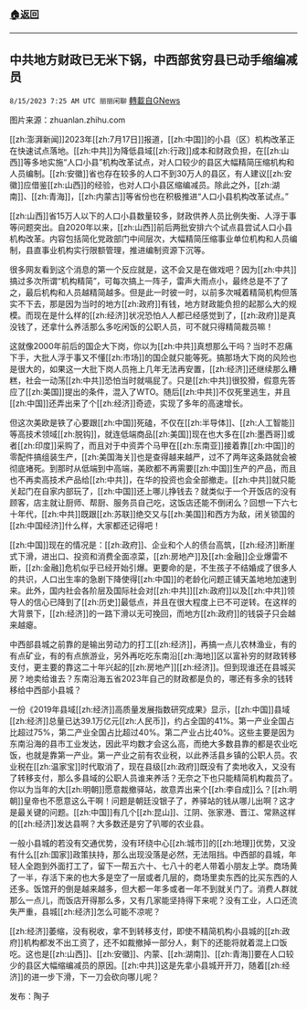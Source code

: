 ###  [:house:返回](README.md)
---


## 中共地方财政已无米下锅，中西部贫穷县已动手缩编减员
`8/15/2023 7:25 AM UTC 丽丽闲聊` [轉載自GNews](https://gnews.org/articles/1554289)

图片来源：zhuanlan.zhihu.com

[[zh:澎湃新闻]]2023年[[zh:7月17日]]报道，[[zh:中国]]的小县（区）机构改革正在快速试点落地。[[zh:中共]]为降低县域[[zh:行政]]成本和财政负担，在[[zh:山西]]等多地实施“人口小县”机构改革试点，对人口较少的县区大幅精简压缩机构和人员编制。[[zh:安徽]]省也存在较多的人口不到30万人的县区，有人建议[[zh:安徽]]应借鉴[[zh:山西]]的经验，也对人口小县区缩编减员。除此之外，[[zh:湖南]]、[[zh:青海]]，[[zh:内蒙古]]等省份也在积极推进“人口小县机构改革试点。”  

[[zh:山西]]省15万人以下的人口小县数量较多，财政供养人员比例失衡、人浮于事等问题突出。自2020年以来，[[zh:山西]]前后两批安排六个试点县尝试人口小县机构改革。内容包括简化党政部门中间层次，大幅精简压缩事业单位机构和人员编制，县直事业机构实行限额管理，推进编制资源下沉等。  

很多网友看到这个消息的第一个反应就是，这不会又是在做戏吧？因为[[zh:中共]]搞过多次所谓“机构精简”，可每次搞上一阵子，雷声大雨点小，最终总是不了了之，最后机构和人员越精简越多。但是此一时彼一时，以前多次喊着精简机构但落实不下去，那是因为当时的地方[[zh:政府]]有钱，地方财政能负担的起那么大的规模。而现在是什么样的[[zh:经济]]状况恐怕人人都已经感觉到了，[[zh:政府]]是真没钱了，还拿什么养活那么多吃闲饭的公职人员，可不就只得精简裁员嘛！  

这就像2000年前后的国企大下岗，你以为[[zh:中共]]真想那么干吗？当时不忍痛下手，大批人浮于事又不懂[[zh:市场]]的国企就只能等死。搞那场大下岗的风险也是很大的，如果这一大批下岗人员拖上几年无法再安置，[[zh:经济]]还继续那么糟糕，社会一动荡[[zh:中共]]恐怕当时就嗝屁了。只是[[zh:中共]]很狡猾，假意先答应了[[zh:美国]]提出的条件，混入了WTO。随后[[zh:中共]]不仅死里逃生，并且[[zh:中国]]还弄出来了个[[zh:经济]]奇迹，实现了多年的高速增长。  

但这次美欧是铁了心要跟[[zh:中国]]死磕，不仅在[[zh:半导体]]、[[zh:人工智能]]等高技术领域[[zh:脱钩]]，就连低端商品[[zh:美国]]现在也大多在[[zh:墨西哥]]或者[[zh:印度]]采购了，而且对于中资弄个马甲在[[zh:东南亚]]接着靠[[zh:中国]]的零配件搞组装生产，[[zh:美国海关]]也是查得越来越严，过不了两年这条路就会被彻底堵死。到那时从低端到中高端，美欧都不再需要[[zh:中国]]生产的产品，而且也不再卖高技术产品给[[zh:中共]]，在华的投资也会全部撤走。[[zh:中共]]就只能关起门在自家内部玩了，[[zh:中国]]还上哪儿挣钱去？就类似于一个开饭店的没有顾客，店主就让厨师、帮厨、服务员自己吃，这饭店还能不倒闭么？回想一下六七十年代，[[zh:中共]]既跟[[zh:苏联]]绝交又与[[zh:美国]]和西方为敌，闭关锁国的[[zh:中国经济]]什么样，大家都还记得吧！  

[[zh:中国]]现在的情况是：[[zh:政府]]、企业和个人的债台高筑，[[zh:经济]]断崖式下滑，进出口、投资和消费全面凉菜，[[zh:房地产]]及[[zh:金融]]企业爆雷不断，[[zh:金融]]危机似乎已经开始引爆。更要命的是，不生孩子不结婚成了很多人的共识，人口出生率的急剧下降使得[[zh:中国]]的老龄化问题正铺天盖地地加速到来。此外，国内社会各阶层及国际社会对[[zh:中共]][[zh:政府]]以及[[zh:中共]]领导人的信心已降到了[[zh:历史]]最低点，并且在很大程度上已不可逆转。在这样的大背景下，[[zh:经济]]的一路下滑以无可挽回，而地方[[zh:政府]]的钱袋子只会越来越瘪。  

中西部县城之前靠的是输出劳动力的打工[[zh:经济]]，再搞一点儿农林渔业，有的有点矿业，有的有点旅游业，另外再吃吃东南沿[[zh:海地]]区以富补穷的财政转移支付，更主要的靠这二十年兴起的[[zh:房地产]][[zh:经济]]。但到现谁还在县城买房？地卖给谁去？东南沿海五省2023年自己的财政都是负的，哪还有多余的钱转移给中西部小县城？  

一份《2019年县域[[zh:经济]]高质量发展指数研究成果》显示，[[zh:中国]]县域[[zh:经济]]总量已达39.1万亿元[[zh:人民币]]，约占全国的41%。第一产业全国占比超过75%，第二产业全国占比超过40%。第二产业占比40%。这些主要是因为东南沿海的县市工业发达，因此平均数才会这么高，而绝大多数县靠的都是农业吃饭，也就是靠第一产业。第一产业之前有农业税，以此养活县乡镇的公职人员。农业税在[[zh:温家宝]]时代取消了，现在县级[[zh:政府]]既没有了卖地收入，又没有了转移支付，那么多县域的公职人员谁来养活？无奈之下也只能精简机构裁员了。你以为当年的大[[zh:明朝]]愿意裁撤驿站，故意弄出来个[[zh:李自成]]么？[[zh:明朝]]皇帝也不愿意这么干啊！问题是朝廷没银子了，养驿站的钱从哪儿出啊？这才是最关键的问题。[[zh:中国]]有几个[[zh:昆山]]、江阴、张家港、晋江、常熟这样的[[zh:经济]]发达县啊？大多数还是穷了叭唧的农业县。  

一般小县城的若没有交通优势，没有环绕中心[[zh:城市]]的[[zh:地理]]优势，又没有什么[[zh:国家]]政策扶持，那么出现没落是必然，无法阻挡。中西部的县城，年轻人全跑到外面打工了，留下一帮五六十、七八十的老人带着小朋友上学。商场黄了一半，存活下来的也大多是空了一层或者几层的，商场里卖东西的比买东西的人还多。饭馆开的倒是越来越多，但大都一年多或者一年不到就关门了。消费人群就那么一点儿，而饭店开得那么多，又有几家能坚持得下来呢？没有工业，人口还流失严重，县城[[zh:经济]]怎么可能不凉呢？  

[[zh:经济]]萎缩，没有税收，拿不到转移支付，即使不精简机构小县城的[[zh:政府]]机构都发不出工资了，还不如裁撤掉一部分人，剩下的还能将就着混上口饭吃。这也是[[zh:山西]]、[[zh:安徽]]、内蒙、[[zh:湖南]]、[[zh:青海]]要在人口较少的县区大幅缩编减员的原因。[[zh:中共]]这是先拿小县城开开刀，随着[[zh:经济]]的进一步下滑，下一刀会砍向哪儿呢？  

发布：陶子
